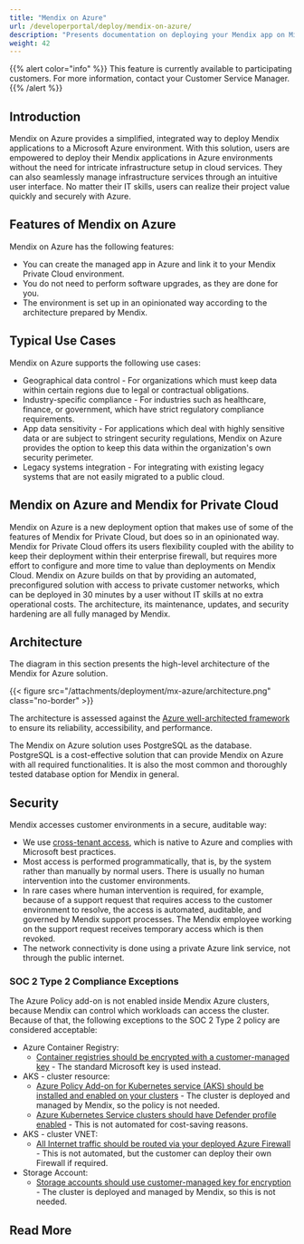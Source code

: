 ```yaml
---
title: "Mendix on Azure"
url: /developerportal/deploy/mendix-on-azure/
description: "Presents documentation on deploying your Mendix app on Microsoft Azure."
weight: 42
---
```


{{% alert color="info" %}} This feature is currently available to participating customers. For more information, contact your Customer Service Manager. {{% /alert %}}

## Introduction

Mendix on Azure provides a simplified, integrated way to deploy Mendix applications to a Microsoft Azure environment. With this solution, users are empowered to deploy their Mendix applications in Azure environments without the need for intricate infrastructure setup in cloud services. They can also seamlessly manage infrastructure services through an intuitive user interface. No matter their IT skills, users can realize their project value quickly and securely with Azure.

## Features of Mendix on Azure

Mendix on Azure has the following features:

* You can create the managed app in Azure and link it to your Mendix Private Cloud environment.
* You do not need to perform software upgrades, as they are done for you.
* The environment is set up in an opinionated way according to the architecture prepared by Mendix.

## Typical Use Cases

Mendix on Azure supports the following use cases:

* Geographical data control - For organizations which must keep data within certain regions due to legal or contractual obligations.
* Industry-specific compliance - For industries such as healthcare, finance, or government, which have strict regulatory compliance requirements.
* App data sensitivity - For applications which deal with highly sensitive data or are subject to stringent security regulations, Mendix on Azure provides the option to keep this data within the organization's own security perimeter.
* Legacy systems integration - For integrating with existing legacy systems that are not easily migrated to a public cloud.

## Mendix on Azure and Mendix for Private Cloud

Mendix on Azure is a new deployment option that makes use of some of the features of Mendix for Private Cloud, but does so in an opinionated way. Mendix for Private Cloud offers its users flexibility coupled with the ability to keep their deployment within their enterprise firewall, but requires more effort to configure and more time to value than deployments on Mendix Cloud. Mendix on Azure builds on that by providing an automated, preconfigured solution with access to private customer networks, which can be deployed in 30 minutes by a user without IT skills at no extra operational costs. The architecture, its maintenance, updates, and security hardening are all fully managed by Mendix.

## Architecture

The diagram in this section presents the high-level architecture of the Mendix for Azure solution.

{{< figure src="/attachments/deployment/mx-azure/architecture.png" class="no-border" >}}

The architecture is assessed against the [Azure well-architected framework](https://learn.microsoft.com/en-us/azure/well-architected/) to ensure its reliability, accessibility, and performance.

The Mendix on Azure solution uses PostgreSQL as the database. PostgreSQL is a cost-effective solution that can provide Mendix on Azure with all required functionalities. It is also the most common and thoroughly tested database option for Mendix in general.

## Security

Mendix accesses customer environments in a secure, auditable way:

* We use [cross-tenant access](https://learn.microsoft.com/en-us/entra/external-id/cross-tenant-access-overview), which is native to Azure and complies with Microsoft best practices.
* Most access is performed programmatically, that is, by the system rather than manually by normal users. There is usually no human intervention into the customer environments.
* In rare cases where human intervention is required, for example, because of a support request that requires access to the customer environment to resolve, the access is automated, auditable, and governed by Mendix support processes. The Mendix employee working on the support request receives temporary access which is then revoked.
* The network connectivity is done using a private Azure link service, not through the public internet.

### SOC 2 Type 2 Compliance Exceptions

The Azure Policy add-on is not enabled inside Mendix Azure clusters, because Mendix can control which workloads can access the cluster. Because of that, the following exceptions to the SOC 2 Type 2 policy are considered acceptable:

* Azure Container Registry:
    * [Container registries should be encrypted with a customer-managed key](https://www.azadvertizer.net/azpolicyadvertizer/5b9159ae-1701-4a6f-9a7a-aa9c8ddd0580.html) - The standard Microsoft key is used instead.
* AKS - cluster resource:
    * [Azure Policy Add-on for Kubernetes service (AKS) should be installed and enabled on your clusters](https://www.azadvertizer.net/azpolicyadvertizer/0a15ec92-a229-4763-bb14-0ea34a568f8d.html) - The cluster is deployed and managed by Mendix, so the policy is not needed.
    * [Azure Kubernetes Service clusters should have Defender profile enabled](https://www.azadvertizer.net/azpolicyadvertizer/a1840de2-8088-4ea8-b153-b4c723e9cb01.html) - This is not automated for cost-saving reasons.
* AKS - cluster VNET:
    * [All Internet traffic should be routed via your deployed Azure Firewall](https://www.azadvertizer.net/azpolicyadvertizer/fc5e4038-4584-4632-8c85-c0448d374b2c.html) - This is not automated, but the customer can deploy their own Firewall if required.
* Storage Account:
    * [Storage accounts should use customer-managed key for encryption](https://www.azadvertizer.net/azpolicyadvertizer/6fac406b-40ca-413b-bf8e-0bf964659c25.html) - The cluster is deployed and managed by Mendix, so this is not needed.

## Read More

